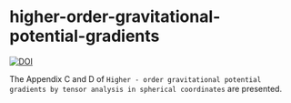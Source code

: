 # higher-order-gravitational-potential-gradients

[![DOI](https://zenodo.org/badge/299549452.svg)](https://zenodo.org/badge/latestdoi/299549452)

The Appendix C and D of `Higher - order gravitational potential gradients by tensor analysis in spherical coordinates` are presented.
